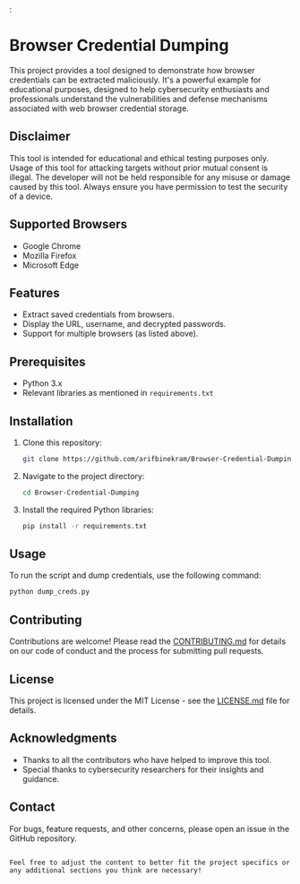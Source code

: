 :

# Browser Credential Dumping

This project provides a tool designed to demonstrate how browser credentials can be extracted maliciously. It's a powerful example for educational purposes, designed to help cybersecurity enthusiasts and professionals understand the vulnerabilities and defense mechanisms associated with web browser credential storage.

## Disclaimer

This tool is intended for educational and ethical testing purposes only. Usage of this tool for attacking targets without prior mutual consent is illegal. The developer will not be held responsible for any misuse or damage caused by this tool. Always ensure you have permission to test the security of a device.

## Supported Browsers

- Google Chrome
- Mozilla Firefox
- Microsoft Edge

## Features

- Extract saved credentials from browsers.
- Display the URL, username, and decrypted passwords.
- Support for multiple browsers (as listed above).

## Prerequisites

- Python 3.x
- Relevant libraries as mentioned in `requirements.txt`

## Installation

1. Clone this repository:
   ```bash
   git clone https://github.com/arifbinekram/Browser-Credential-Dumping.git
   ```
2. Navigate to the project directory:
   ```bash
   cd Browser-Credential-Dumping
   ```
3. Install the required Python libraries:
   ```bash
   pip install -r requirements.txt
   ```

## Usage

To run the script and dump credentials, use the following command:

```bash
python dump_creds.py
```

## Contributing

Contributions are welcome! Please read the [CONTRIBUTING.md](CONTRIBUTING.md) for details on our code of conduct and the process for submitting pull requests.

## License

This project is licensed under the MIT License - see the [LICENSE.md](LICENSE.md) file for details.

## Acknowledgments

- Thanks to all the contributors who have helped to improve this tool.
- Special thanks to cybersecurity researchers for their insights and guidance.

## Contact

For bugs, feature requests, and other concerns, please open an issue in the GitHub repository.

```

Feel free to adjust the content to better fit the project specifics or any additional sections you think are necessary!
